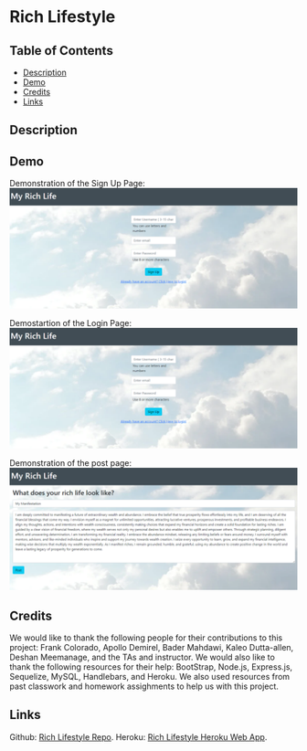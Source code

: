 # Rich Lifestyle


## Table of Contents
* [Description](#description)
* [Demo](#demo)
* [Credits](#credits)
* [Links](#links)





## Description



## Demo

Demonstration of the Sign Up Page:
![Demo](./Assets/signup.png)

Demostartion of the Login Page:
![Demo](./Assets/login.png)

Demonstration of the post page:
![Demo](./Assets/post.png)

## Credits

We would like to thank the following people for their contributions to this project: Frank Colorado, Apollo Demirel, Bader Mahdawi, Kaleo Dutta-allen, Deshan Meemanage, and the TAs and instructor. We would also like to thank the following resources for their help: BootStrap, Node.js, Express.js, Sequelize, MySQL, Handlebars, and Heroku. We also used resources from past classwork and homework assighments to help us with this project.


## Links

Github: [Rich Lifestyle Repo](https://github.com/Frank-Colorado/rich-life-style).
Heroku: [Rich Lifestyle Heroku Web App]().
